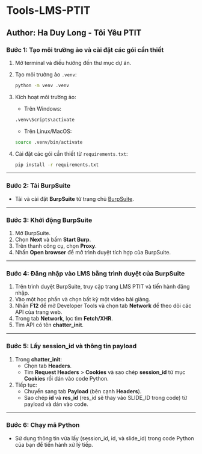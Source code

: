 
# Tools-LMS-PTIT
**Author:** Ha Duy Long - Tôi Yêu PTIT
---
### Bước 1: Tạo môi trường ảo và cài đặt các gói cần thiết
1. Mở terminal và điều hướng đến thư mục dự án.

3. Tạo môi trường ảo `.venv`:
   ```bash
   python -m venv .venv
   ```
   
4. Kích hoạt môi trường ảo:
	- Trên Windows:
	```bash
	.venv\Scripts\activate
	```
	- Trên Linux/MacOS:
	```bash
	source .venv/bin/activate
	```
	
5. Cài đặt các gói cần thiết từ `requirements.txt`:
	```bash
	pip install -r requirements.txt
	```
---
### Bước 2: Tải BurpSuite
- Tải và cài đặt **BurpSuite** từ trang chủ [BurpSuite](https://portswigger.net/burp).
---
### Bước 3: Khởi động BurpSuite

1. Mở BurpSuite.
2. Chọn **Next** và bấm **Start Burp**.
3. Trên thanh công cụ, chọn **Proxy**.
4. Nhấn **Open browser** để mở trình duyệt tích hợp của BurpSuite.
---
### Bước 4: Đăng nhập vào LMS bằng trình duyệt của BurpSuite

1.  Trên trình duyệt BurpSuite, truy cập trang LMS PTIT và tiến hành đăng nhập.
2.  Vào một học phần và chọn bất kỳ một video bài giảng.
3.  Nhấn **F12** để mở Developer Tools và chọn tab **Network** để theo dõi các API của trang web.
4.  Trong tab **Network**, lọc tìm **Fetch/XHR**.
5.  Tìm API có tên **chatter_init**.
---
### Bước 5: Lấy session_id và thông tin payload

1.  Trong **chatter_init**:
    -   Chọn tab **Headers**.
    -   Tìm **Request Headers** > **Cookies** và sao chép **session_id** từ mục **Cookies** rồi dán vào code Python.
2.  Tiếp tục:
    -   Chuyển sang tab **Payload** (bên cạnh **Headers**).
    -   Sao chép **id** và **res_id** (res_id sẽ thay vào SLIDE_ID trong code) từ payload và dán vào code.
---
### Bước 6: Chạy mã Python

-   Sử dụng thông tin vừa lấy (session_id, id, và slide_id) trong code Python của bạn để tiến hành xử lý tiếp.